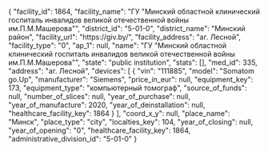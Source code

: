 {
    "facility_id": 1864,
    "facility_name": "ГУ \"Минский областной клинический госпиталь инвалидов великой отечественной войны им.П.М.Машерова\"",
    "district_id": "5-01-0",
    "district_name": "Минский район",
    "facility_url": "https:\/\/giv.by\/",
    "facility_address": "аг. Лесной",
    "facility_type": "0",
    "ap_1": null,
    "name": "ГУ \"Минский областной клинический госпиталь инвалидов великой отечественной войны им.П.М.Машерова\"",
    "state": "public institution",
    "stats": [],
    "med_id": 335,
    "address": "аг. Лесной",
    "devices": [
        {
            "vin": "111885",
            "model": "Somatom go.Up",
            "manufacturer": "Siemens",
            "price_in_eur": null,
            "equipment_key": 173,
            "equipment_type": "компьютерный томограф",
            "source_of_funds": null,
            "number_of_slices": null,
            "year_of_purchase": null,
            "year_of_manufacture": 2020,
            "year_of_deinstallation": null,
            "healthcare_facility_key": 1864
        }
    ],
    "coord_x_y": null,
    "place_name": "Минск",
    "place_type": "city",
    "localties_key": 104,
    "year_of_closing": null,
    "year_of_opening": "0",
    "healthcare_facility_key": 1864,
    "administrative_division_id": "5-01-0"
}